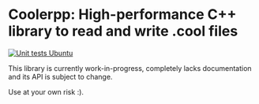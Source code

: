 # Coolerpp: High-performance C++ library to read and write .cool files

[![Unit tests Ubuntu](https://github.com/robomics/coolerpp/actions/workflows/unit-tests-ubuntu.yml/badge.svg)](https://github.com/robomics/coolerpp/actions/workflows/unit-tests-ubuntu.yml)

This library is currently work-in-progress, completely lacks documentation and its API is subject to change.

Use at your own risk :).

